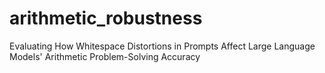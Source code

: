 # arithmetic_robustness
Evaluating How Whitespace Distortions in Prompts Affect Large Language Models' Arithmetic Problem-Solving Accuracy
